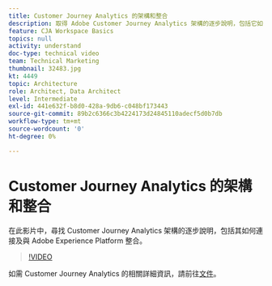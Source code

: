 ```yaml
---
title: Customer Journey Analytics 的架構和整合
description: 取得 Adobe Customer Journey Analytics 架構的逐步說明，包括它如何連線到 Adobe Experience Platform 並與之整合。
feature: CJA Workspace Basics
topics: null
activity: understand
doc-type: technical video
team: Technical Marketing
thumbnail: 32483.jpg
kt: 4449
topic: Architecture
role: Architect, Data Architect
level: Intermediate
exl-id: 441e632f-b8d0-428a-9db6-c048bf173443
source-git-commit: 89b2c6366c3b4224173d24845110adecf5d0b7db
workflow-type: tm+mt
source-wordcount: '0'
ht-degree: 0%

---
```


# Customer Journey Analytics 的架構和整合

在此影片中，尋找 Customer Journey Analytics 架構的逐步說明，包括其如何連接及與 Adobe Experience Platform 整合。

>[!VIDEO](https://video.tv.adobe.com/v/32483/?learn=on&quality=12)

如需 Customer Journey Analytics 的相關詳細資訊，請前往[文件](https://experienceleague.adobe.com/docs/analytics-platform/using/cja-landing.html?lang=zh-Hant)。
